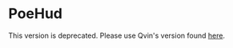 PoeHud
======

This version is deprecated. Please use Qvin's version found [here](https://github.com/Qvin0000/ExileApi).
